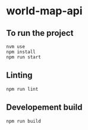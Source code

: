 # world-map-api

## To run the project
```
nvm use
npm install
npm run start
```

## Linting
```
npm run lint
```

## Developement build
```
npm run build
```
